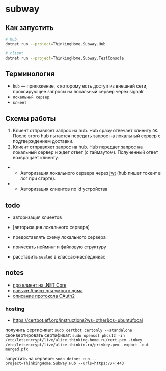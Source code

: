# subway

## Как запустить

```bash
# hub
dotnet run --project=ThinkingHome.Subway.Hub

# client
dotnet run --project=ThinkingHome.Subway.TestConsole
```

## Терминология

- `hub` — приложение, к которому есть доступ из внешней сети, проксирующее запросы на локальный сервер через signalr
- `локальный сервер`
- `клиент`

## Схемы работы

1. Клиент отправляет запрос на hub. Hub сразу отвечает клиенту `OK`. После этого hub пытается передать запрос на локальный сервер с подтверждением доставки.
2. Клиент отправляет запрос на hub. Hub передает запрос на локальный сервер и ждет ответ (с таймаутом). Полученный ответ возвращает клиенту.

- * Авторизация локального сервера через [jwt]((https://learn.microsoft.com/ru-ru/aspnet/core/signalr/authn-and-authz?view=aspnetcore-7.0)) (hub пишет токент в лог при старте).
- * Авторизация клиентов по id устройства

## todo

- авторизация клиентов
- [авторизация локального сервера]
- предоставлять схему локального сервера

- причесать нейминг и файловую структуру
- расставить `sealed` в классах-наследниках 

## notes

- [про клиент на .NET Core](https://docs.microsoft.com/ru-ru/aspnet/core/signalr/dotnet-client?view=aspnetcore-3.1)
- [навыки Алисы для умного дома](https://yandex.ru/dev/dialogs/alice/doc/smart-home/reference/post-action-docpage/)
- [описание протокола OAuth2](https://www.oauth.com/oauth2-servers/authorization/the-authorization-request/)

### hosting

- https://certbot.eff.org/instructions?ws=other&os=ubuntufocal

получить сертификат: `sudo certbot certonly --standalone`
сконвертировать сертификат: `sudo openssl pkcs12 -in /etc/letsencrypt/live/alice.thinking-home.ru/cert.pem -inkey /etc/letsencrypt/live/alice.thinkin.ru/privkey.pem -export -out merged.pfx`

запустить на сервере: `sudo dotnet run --project=ThinkingHome.Subway.Hub --urls=https://+:443`
